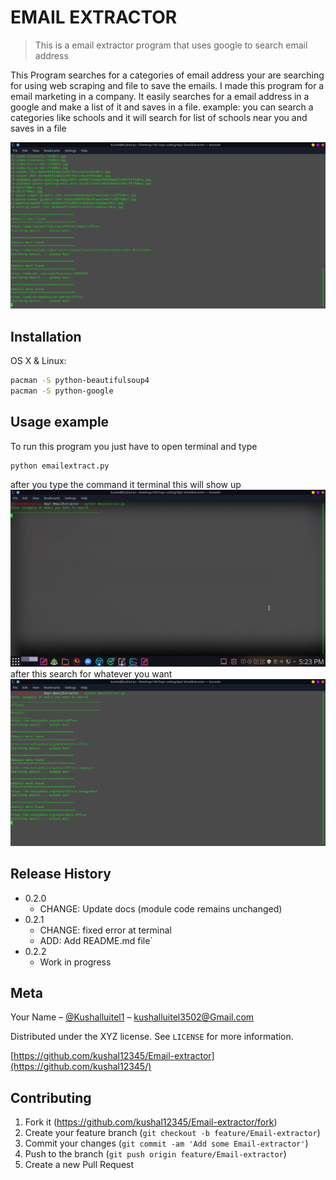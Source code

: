 # EMAIL EXTRACTOR
> This is a email extractor program that uses google to search email address


This Program searches for a categories of email address  your are searching for using web scraping and file to save the emails. I made this program for a email marketing in a company. It easily searches for a email address in a google and make a list of it and saves in a file.
example: you can search a categories like 
schools 
and it will search for list of schools near you and saves in a file

![](header.png)

## Installation

OS X & Linux:

```sh
pacman -S python-beautifulsoup4
pacman -S python-google
```



## Usage example

To run this program you just have to open terminal and type 
```sh
python emailextract.py
```
after you type the command it terminal this will show up
![](1.png)
after this search for whatever you want
![](2.png)


## Release History

* 0.2.0
    * CHANGE: Update docs (module code remains unchanged)
* 0.2.1
    * CHANGE: fixed error at terminal
    * ADD: Add README.md file`
* 0.2.2
    * Work in progress

## Meta

Your Name – [@Kushalluitel1](https://twitter.com/Kushalluitel1) – kushalluitel3502@Gmail.com

Distributed under the XYZ license. See ``LICENSE`` for more information.

[https://github.com/kushal12345/Email-extractor](https://github.com/kushal12345/)

## Contributing

1. Fork it (<https://github.com/kushal12345/Email-extractor/fork>)
2. Create your feature branch (`git checkout -b feature/Email-extractor`)
3. Commit your changes (`git commit -am 'Add some Email-extractor'`)
4. Push to the branch (`git push origin feature/Email-extractor`)
5. Create a new Pull Request

<!-- Markdown link & img dfn's -->

[wiki]: https://github.com/kushal12345/Email-extractor/wiki
